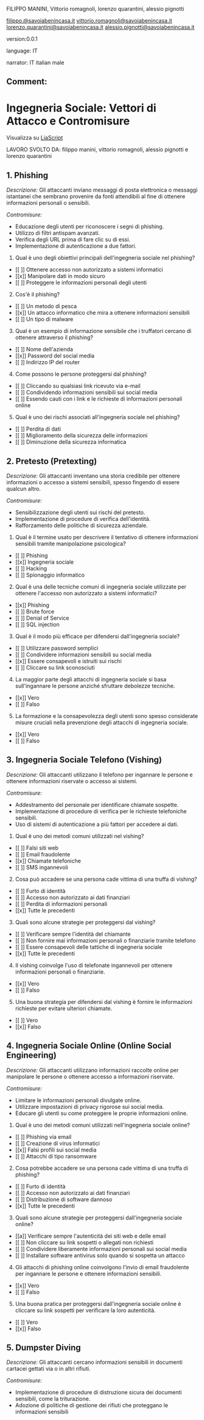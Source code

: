 
FILIPPO MANINI, Vittorio romagnoli, lorenzo quarantini, alessio  pignotti


filippo.@savoiabenincasa.it vittorio.romagnoli@savoiabenincasa.it lorenzo.quarantini@savoiabenincasa.it alessio.pignotti@savoiabenincasa.it

version:0.0.1

language: IT

narrator: IT italian male

Comment:
--------


# Ingegneria Sociale: Vettori di Attacco e Contromisure

Visualizza su [LiaScript](https://liascript.github.io/course/?https://raw.githubusercontent.com/japofili/ingegneria-sociale/main/README.md)

LAVORO SVOLTO DA: filippo manini, vittorio romagnoli, alessio pignotti e lorenzo quarantini

## 1. Phishing

*Descrizione:* Gli attaccanti inviano messaggi di posta elettronica o messaggi istantanei che sembrano provenire da fonti attendibili al fine di ottenere informazioni personali o sensibili.

*Contromisure:*
- Educazione degli utenti per riconoscere i segni di phishing.
- Utilizzo di filtri antispam avanzati.
- Verifica degli URL prima di fare clic su di essi.
- Implementazione di autenticazione a due fattori.

1. Qual è uno degli obiettivi principali dell'ingegneria sociale nel phishing?
- [[ ]]  Ottenere accesso non autorizzato a sistemi informatici
- [[x]]  Manipolare dati in modo sicuro
- [[ ]]  Proteggere le informazioni personali degli utenti

2. Cos'è il phishing?
- [[ ]] Un metodo di pesca
- [[x]] Un attacco informatico che mira a ottenere informazioni sensibili
- [[ ]] Un tipo di malware

3. Qual è un esempio di informazione sensibile che i truffatori cercano di ottenere attraverso il phishing?
- [[ ]] Nome dell'azienda
- [[x]] Password del social media
- [[ ]] Indirizzo IP del router

4.  Come possono le persone proteggersi dal phishing?
- [[ ]] Cliccando su qualsiasi link ricevuto via e-mail
- [[ ]] Condividendo informazioni sensibili sui social media
- [[ ]] Essendo cauti con i link e le richieste di informazioni personali online

5. Qual è uno dei rischi associati all'ingegneria sociale nel phishing?
- [[ ]] Perdita di dati
- [[ ]] Miglioramento della sicurezza delle informazioni
- [[ ]] Diminuzione della sicurezza informatica


## 2. Pretesto (Pretexting)

*Descrizione:* Gli attaccanti inventano una storia credibile per ottenere informazioni o accesso a sistemi sensibili, spesso fingendo di essere qualcun altro.

*Contromisure:*
- Sensibilizzazione degli utenti sui rischi del pretesto.
- Implementazione di procedure di verifica dell'identità.
- Rafforzamento delle politiche di sicurezza aziendale.

1. Qual è il termine usato per descrivere il tentativo di ottenere informazioni sensibili tramite manipolazione psicologica?
- [[ ]] Phishing
- [[x]] Ingegneria sociale
- [[ ]] Hacking
- [[ ]] Spionaggio informatico

2. Qual è una delle tecniche comuni di ingegneria sociale utilizzate per ottenere l'accesso non autorizzato a sistemi informatici?
- [[x]] Phishing
- [[ ]] Brute force
- [[ ]] Denial of Service 
- [[ ]] SQL injection

3. Qual è il modo più efficace per difendersi dall'ingegneria sociale?
- [[ ]] Utilizzare password semplici
- [[ ]] Condividere informazioni sensibili su social media
- [[x]] Essere consapevoli e istruiti sui rischi
- [[ ]] Cliccare su link sconosciuti

4. La maggior parte degli attacchi di ingegneria sociale si basa sull'ingannare le persone anziché sfruttare debolezze tecniche.
- [[x]] Vero
- [[ ]] Falso

5. La formazione e la consapevolezza degli utenti sono spesso considerate misure cruciali nella prevenzione degli attacchi di ingegneria sociale.
- [[x]] Vero
- [[ ]] Falso

## 3. Ingegneria Sociale Telefono (Vishing)

*Descrizione:* Gli attaccanti utilizzano il telefono per ingannare le persone e ottenere informazioni riservate o accesso ai sistemi.

*Contromisure:*
- Addestramento del personale per identificare chiamate sospette.
- Implementazione di procedure di verifica per le richieste telefoniche sensibili.
- Uso di sistemi di autenticazione a più fattori per accedere ai dati.

1. Qual è uno dei metodi comuni utilizzati nel vishing?
- [[ ]] Falsi siti web
- [[ ]] Email fraudolente
- [[x]] Chiamate telefoniche
- [[ ]] SMS ingannevoli

2. Cosa può accadere se una persona cade vittima di una truffa di vishing?
- [[ ]] Furto di identità
- [[ ]] Accesso non autorizzato ai dati finanziari
- [[ ]] Perdita di informazioni personali
- [[x]] Tutte le precedenti

3. Quali sono alcune strategie per proteggersi dal vishing?
- [[ ]] Verificare sempre l'identità del chiamante
- [[ ]] Non fornire mai informazioni personali o finanziarie tramite telefono
- [[ ]] Essere consapevoli delle tattiche di ingegneria sociale
- [[x]] Tutte le precedenti

4. Il vishing coinvolge l'uso di telefonate ingannevoli per ottenere informazioni personali o finanziarie.
- [[x]] Vero
- [[ ]] Falso

5. Una buona strategia per difendersi dal vishing è fornire le informazioni richieste per evitare ulteriori chiamate.
- [[ ]] Vero
- [[x]] Falso

## 4. Ingegneria Sociale Online (Online Social Engineering)

*Descrizione:* Gli attaccanti utilizzano informazioni raccolte online per manipolare le persone o ottenere accesso a informazioni riservate.

*Contromisure:*
- Limitare le informazioni personali divulgate online.
- Utilizzare impostazioni di privacy rigorose sui social media.
- Educare gli utenti su come proteggere le proprie informazioni online.

1. Qual è uno dei metodi comuni utilizzati nell'ingegneria sociale online?
- [[ ]] Phishing via email
- [[ ]] Creazione di virus informatici
- [[x]] Falsi profili sui social media
- [[ ]] Attacchi di tipo ransomware

2. Cosa potrebbe accadere se una persona cade vittima di una truffa di phishing?
- [[ ]] Furto di identità
- [[ ]] Accesso non autorizzato ai dati finanziari
- [[ ]] Distribuzione di software dannoso
- [[x]] Tutte le precedenti

3. Quali sono alcune strategie per proteggersi dall'ingegneria sociale online?
- [[a]] Verificare sempre l'autenticità dei siti web e delle email
- [[ ]] Non cliccare su link sospetti o allegati non richiesti
- [[ ]] Condividere liberamente informazioni personali sui social media
- [[ ]] Installare software antivirus solo quando si sospetta un attacco

4. Gli attacchi di phishing online coinvolgono l'invio di email fraudolente per ingannare le persone e ottenere informazioni sensibili.
- [[x]] Vero
- [[ ]] Falso

5. Una buona pratica per proteggersi dall'ingegneria sociale online è cliccare su link sospetti per verificare la loro autenticità.
- [[ ]] Vero
- [[x]] Falso

## 5. Dumpster Diving

*Descrizione:* Gli attaccanti cercano informazioni sensibili in documenti cartacei gettati via o in altri rifiuti.

*Contromisure:*
- Implementazione di procedure di distruzione sicura dei documenti sensibili, come la triturazione.
- Adozione di politiche di gestione dei rifiuti che proteggano le informazioni sensibili 

